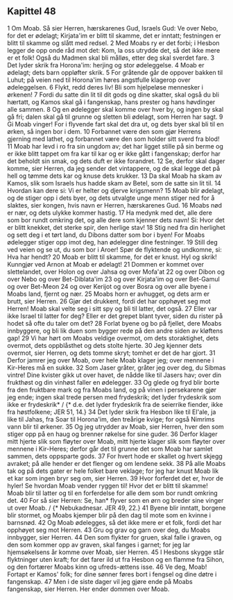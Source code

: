 ## Kapittel 48

1 Om Moab. Så sier Herren, hærskarenes Gud, Israels Gud: Ve over Nebo, for det er ødelagt; Kirjata'im er blitt til skamme, det er inntatt; festningen er blitt til skamme og slått med redsel.
2 Med Moabs ry er det forbi; i Hesbon legger de opp onde råd mot det: Kom, la oss utrydde det, så det ikke mere er et folk! Også du Madmen skal bli målløs, etter deg skal sverdet fare.
3 Det lyder skrik fra Horona'im: herjing og stor ødeleggelse.
4 Moab er ødelagt; dets barn oppløfter skrik.
5 For gråtende går de oppover bakken til Luhut; på veien ned til Horona'im høres angstfulle klagerop over ødeleggelsen.
6 Flykt, redd deres liv! Bli som hjelpeløse mennesker i ørkenen!
7 Fordi du satte din lit til dit gods og dine skatter, skal også du bli hærtatt, og Kamos skal gå i fangenskap, hans prester og hans høvdinger alle sammen.
8 Og en ødelegger skal komme over hver by, og ingen by skal gå fri; dalen skal gå til grunne og sletten bli ødelagt, som Herren har sagt.
9 Gi Moab vinger! For i flyvende fart skal det dra ut, og dets byer skal bli til en ørken, så ingen bor i dem.
10 Forbannet være den som gjør Herrens gjerning med lathet, og forbannet være den som holder sitt sverd fra blod!
11 Moab har levd i ro fra sin ungdom av; det har ligget stille på sin berme og er ikke blitt tappet om fra kar til kar og er ikke gått i fangenskap; derfor har det beholdt sin smak, og dets duft er ikke forandret.
12 Se, derfor skal dager komme, sier Herren, da jeg sender det vintappere, og de skal legge det på hell og tømme dets kar og knuse dets krukker.
13 Da skal Moab ha skam av Kamos, slik som Israels hus hadde skam av Betel, som de satte sin lit til.
14 Hvordan kan dere si: Vi er helter og djerve krigsmenn?
15 Moab blir ødelagt, og de stiger opp i dets byer, og dets utvalgte unge menn stiger ned for å slaktes, sier kongen, hvis navn er Herren, hærskarenes Gud.
16 Moabs nød er nær, og dets ulykke kommer hastig.
17 Ha medynk med det, alle dere som bor rundt omkring det, og alle dere som kjenner dets navn! Si: Hvor det er blitt knekket, det sterke spir, den herlige stav!
18 Stig ned fra din herlighet og sett deg i et tørt land, du Dibons datter som bor i byen! For Moabs ødelegger stiger opp imot deg, han ødelegger dine festninger.
19 Still deg ved veien og se ut, du som bor i Aroer! Spør de flyktende og undkomne, si: Hva har hendt?
20 Moab er blitt til skamme, for det er knust. Hyl og skrik! Kunngjør ved Arnon at Moab er ødelagt!
21 Dommen er kommet over slettelandet, over Holon og over Jahsa og over Mofa'at
22 og over Dibon og over Nebo og over Bet-Diblata'im
23 og over Kirjata'im og over Bet-Gamul og over Bet-Meon
24 og over Kerijot og over Bosra og over alle byene i Moabs land, fjernt og nær.
25 Moabs horn er avhugget, og dets arm er brutt, sier Herren.
26 Gjør det drukkent, fordi det har opphøyet seg mot Herren! Moab skal velte seg i sitt spy og bli til latter, det også.
27 Eller var ikke Israel til latter for deg? Eller er det grepet blant tyver, siden du rister på hodet så ofte du taler om det?
28 Forlat byene og bo på fjellet, dere Moabs innbyggere, og bli lik duen som bygger rede på den andre siden av kløftens gap!
29 Vi har hørt om Moabs veldige overmot, om dets storaktighet, dets overmot, dets oppblåsthet og dets stolte hjerte.
30 Jeg kjenner dets overmot, sier Herren, og dets tomme skryt; tomhet er det de har gjort.
31 Derfor jamrer jeg over Moab, over hele Moab klager jeg; over mennene i Kir-Heres må en sukke.
32 Som Jaser gråter, gråter jeg over deg, du Sibmas vintre! Dine kvister gikk ut over havet, de nådde like til Jasers hav; over din frukthøst og din vinhøst faller en ødelegger.
33 Og glede og fryd blir borte fra den fruktbare mark og fra Moabs land, og på vinen i persekarene gjør jeg ende; ingen skal trede persen med frydeskrik; det lyder frydeskrik som ikke er frydeskrik* / {* d.e. det lyder frydeskrik fra de seierrike fiender, ikke fra høstfolkene; JER 51, 14.}
34 Det lyder skrik fra Hesbon like til El'ale, ja like til Jahas, fra Soar til Horona'im, den treårige kvige; for også Nimrims vann blir til ørkener.
35 Og jeg utrydder av Moab, sier Herren, hver den som stiger opp på en haug og brenner røkelse for sine guder.
36 Derfor klager mitt hjerte slik som fløyter over Moab, mitt hjerte klager slik som fløyter over mennene i Kir-Heres; derfor går det til grunne det som Moab har samlet sammen, dets oppsparte gods.
37 For hvert hode er skallet og hvert skjegg avraket; på alle hender er det flenger og om lendene sekk.
38 På alle Moabs tak og på dets gater er hele folket bare veklage; for jeg har knust Moab lik et kar som ingen bryr seg om, sier Herren.
39 Hvor forferdet det er, hvor de hyler! Se hvordan Moab vender ryggen til! Hvor det er blitt til skamme! Moab blir til latter og til en forferdelse for alle dem som bor rundt omkring det.
40 For så sier Herren: Se, han* flyver som en ørn og breder sine vinger ut over Moab. / {* Nebukadnesar. JER 49, 22.}
41 Byene blir inntatt, borgene blir stormet, og Moabs kjemper blir på den dag til mote som en kvinne i barnsnød.
42 Og Moab ødelegges, så det ikke mere er et folk, fordi det har opphøyet seg mot Herren.
43 Gru og grav og garn over deg, du Moabs innbygger, sier Herren.
44 Den som flykter for gruen, skal falle i graven, og den som kommer opp av graven, skal fanges i garnet; for jeg lar hjemsøkelsens år komme over Moab, sier Herren.
45 I Hesbons skygge står flyktninger uten kraft; for det farer ild ut fra Hesbon og en flamme fra Sihon, og den fortærer Moabs kinn og ufreds-ættens isse.
46 Ve deg, Moab! Fortapt er Kamos' folk; for dine sønner føres bort i fengsel og dine døtre i fangenskap.
47 Men i de siste dager vil jeg gjøre ende på Moabs fangenskap, sier Herren. Her ender dommen over Moab.
